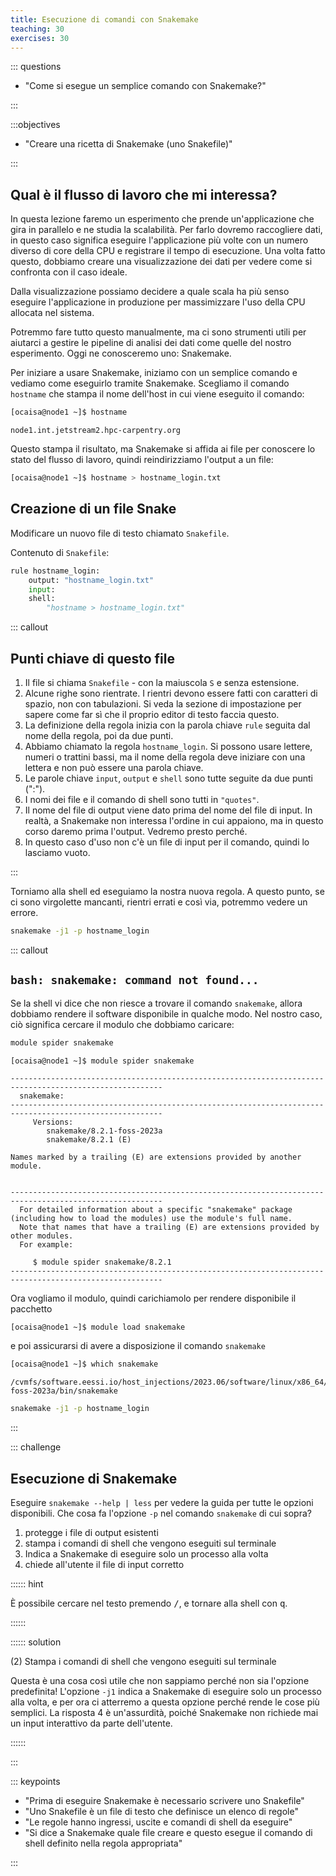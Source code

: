 ```yaml
---
title: Esecuzione di comandi con Snakemake
teaching: 30
exercises: 30
---
```



::: questions

- "Come si esegue un semplice comando con Snakemake?"

:::

:::objectives

- "Creare una ricetta di Snakemake (uno Snakefile)"

:::

## Qual è il flusso di lavoro che mi interessa?

In questa lezione faremo un esperimento che prende un'applicazione che gira in parallelo e ne studia la scalabilità. Per farlo dovremo raccogliere dati, in questo caso significa eseguire l'applicazione più volte con un numero diverso di core della CPU e registrare il tempo di esecuzione. Una volta fatto questo, dobbiamo creare una visualizzazione dei dati per vedere come si confronta con il caso ideale.

Dalla visualizzazione possiamo decidere a quale scala ha più senso eseguire l'applicazione in produzione per massimizzare l'uso della CPU allocata nel sistema.

Potremmo fare tutto questo manualmente, ma ci sono strumenti utili per aiutarci a gestire le pipeline di analisi dei dati come quelle del nostro esperimento. Oggi ne conosceremo uno: Snakemake.

Per iniziare a usare Snakemake, iniziamo con un semplice comando e vediamo come eseguirlo tramite Snakemake. Scegliamo il comando `hostname` che stampa il nome dell'host in cui viene eseguito il comando:

```bash
[ocaisa@node1 ~]$ hostname
```

```output
node1.int.jetstream2.hpc-carpentry.org
```

Questo stampa il risultato, ma Snakemake si affida ai file per conoscere lo stato del flusso di lavoro, quindi reindirizziamo l'output a un file:

```bash
[ocaisa@node1 ~]$ hostname > hostname_login.txt
```

## Creazione di un file Snake

Modificare un nuovo file di testo chiamato `Snakefile`.

Contenuto di `Snakefile`:

```python
rule hostname_login:
    output: "hostname_login.txt"
    input:  
    shell:
        "hostname > hostname_login.txt"
```

::: callout

## Punti chiave di questo file

1. Il file si chiama `Snakefile` - con la maiuscola `S` e senza estensione.
1. Alcune righe sono rientrate. I rientri devono essere fatti con caratteri di spazio, non con tabulazioni. Si veda la sezione di impostazione per sapere come far sì che il proprio editor di testo faccia questo.
1. La definizione della regola inizia con la parola chiave `rule` seguita dal nome della regola, poi da due punti.
1. Abbiamo chiamato la regola `hostname_login`. Si possono usare lettere, numeri o trattini bassi, ma il nome della regola deve iniziare con una lettera e non può essere una parola chiave.
1. Le parole chiave `input`, `output` e `shell` sono tutte seguite da due punti (":").
1. I nomi dei file e il comando di shell sono tutti in `"quotes"`.
1. Il nome del file di output viene dato prima del nome del file di input. In realtà, a Snakemake non interessa l'ordine in cui appaiono, ma in questo corso daremo prima l'output. Vedremo presto perché.
1. In questo caso d'uso non c'è un file di input per il comando, quindi lo lasciamo vuoto.

:::

Torniamo alla shell ed eseguiamo la nostra nuova regola. A questo punto, se ci sono virgolette mancanti, rientri errati e così via, potremmo vedere un errore.

```bash
snakemake -j1 -p hostname_login
```

::: callout

## `bash: snakemake: command not found...`

Se la shell vi dice che non riesce a trovare il comando `snakemake`, allora dobbiamo rendere il software disponibile in qualche modo. Nel nostro caso, ciò significa cercare il modulo che dobbiamo caricare:

```bash
module spider snakemake
```

```output
[ocaisa@node1 ~]$ module spider snakemake

--------------------------------------------------------------------------------------------------------
  snakemake:
--------------------------------------------------------------------------------------------------------
     Versions:
        snakemake/8.2.1-foss-2023a
        snakemake/8.2.1 (E)

Names marked by a trailing (E) are extensions provided by another module.


--------------------------------------------------------------------------------------------------------
  For detailed information about a specific "snakemake" package (including how to load the modules) use the module's full name.
  Note that names that have a trailing (E) are extensions provided by other modules.
  For example:

     $ module spider snakemake/8.2.1
--------------------------------------------------------------------------------------------------------
```

Ora vogliamo il modulo, quindi carichiamolo per rendere disponibile il pacchetto

```bash
[ocaisa@node1 ~]$ module load snakemake
```

e poi assicurarsi di avere a disposizione il comando `snakemake`

```bash
[ocaisa@node1 ~]$ which snakemake
```

```output
/cvmfs/software.eessi.io/host_injections/2023.06/software/linux/x86_64/amd/zen3/software/snakemake/8.2.1-foss-2023a/bin/snakemake
```

```bash
snakemake -j1 -p hostname_login
```

:::

::: challenge

## Esecuzione di Snakemake

Eseguire `snakemake --help | less` per vedere la guida per tutte le opzioni disponibili. Che cosa fa l'opzione `-p` nel comando `snakemake` di cui sopra?

1. protegge i file di output esistenti
1. stampa i comandi di shell che vengono eseguiti sul terminale
1. Indica a Snakemake di eseguire solo un processo alla volta
1. chiede all'utente il file di input corretto

:::::: hint

È possibile cercare nel testo premendo <kbd>/</kbd>, e tornare alla shell con <kbd>q</kbd>.

::::::

:::::: solution

(2) Stampa i comandi di shell che vengono eseguiti sul terminale

Questa è una cosa così utile che non sappiamo perché non sia l'opzione predefinita! L'opzione `-j1` indica a Snakemake di eseguire solo un processo alla volta, e per ora ci atterremo a questa opzione perché rende le cose più semplici. La risposta 4 è un'assurdità, poiché Snakemake non richiede mai un input interattivo da parte dell'utente.

::::::


:::

::: keypoints

- "Prima di eseguire Snakemake è necessario scrivere uno Snakefile"
- "Uno Snakefile è un file di testo che definisce un elenco di regole"
- "Le regole hanno ingressi, uscite e comandi di shell da eseguire"
- "Si dice a Snakemake quale file creare e questo esegue il comando di shell definito nella regola appropriata"

:::


